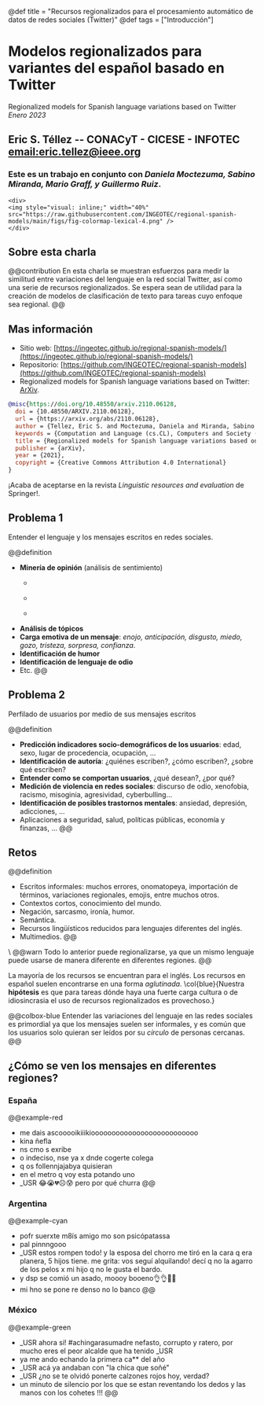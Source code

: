 @def title = "Recursos regionalizados para el procesamiento automático de datos de redes sociales (Twitter)"
@def tags = ["Introducción"]

# Modelos regionalizados para variantes del español basado en Twitter
Regionalized models for Spanish language variations based on Twitter
_Enero 2023_

## **Eric S. Téllez** -- CONACyT - CICESE - INFOTEC [email:eric.tellez@ieee.org]()


### Este es un trabajo en conjunto con _Daniela Moctezuma, Sabino Miranda, Mario Graff, y Guillermo Ruiz_.

<!--
<div style="font-size: 420px; opacity: 0.2; font-weight: bold; color: rgb(130, 100, 30)">Ñ ñ</div>
-->
~~~
<div>
<img style="visual: inline;" width="40%" src="https://raw.githubusercontent.com/INGEOTEC/regional-spanish-models/main/figs/fig-colormap-lexical-4.png" />
</div>
~~~
<!--img style="visual: inline;" width="40%" src="https://raw.githubusercontent.com/INGEOTEC/regional-spanish-models/main/figs/fig-lexical-umap-4.png" /-->


## Sobre esta charla
@@contribution
En esta charla se muestran esfuerzos para medir la similitud entre variaciones del lenguaje en la red social Twitter, así como una serie de recursos regionalizados. Se espera sean de utilidad para la creación de modelos de clasificación de texto para tareas cuyo enfoque sea regional.
@@

## Mas información
- Sitio web: [https://ingeotec.github.io/regional-spanish-models/](https://ingeotec.github.io/regional-spanish-models/)
- Repositorio: [https://github.com/INGEOTEC/regional-spanish-models](https://github.com/INGEOTEC/regional-spanish-models)
- Regionalized models for Spanish language variations based on Twitter: [ArXiv](https://arxiv.org/abs/2110.06128).

```bibtex
@misc{https://doi.org/10.48550/arxiv.2110.06128,
  doi = {10.48550/ARXIV.2110.06128},
  url = {https://arxiv.org/abs/2110.06128},
  author = {Tellez, Eric S. and Moctezuma, Daniela and Miranda, Sabino and Graff, Mario and Ruiz, Guillermo},
  keywords = {Computation and Language (cs.CL), Computers and Society (cs.CY), Social and Information Networks (cs.SI), FOS: Computer and information sciences, FOS: Computer and information sciences},
  title = {Regionalized models for Spanish language variations based on Twitter},
  publisher = {arXiv},
  year = {2021},
  copyright = {Creative Commons Attribution 4.0 International}
}
```

¡Acaba de aceptarse en la revista _Linguistic resources and evaluation_ de Springer!.

## Problema 1
Entender el lenguaje y los mensajes escritos en redes sociales.

@@definition
- **Minería de opinión** (análisis de sentimiento)
  - ~~~<span style="color: rgb(0, 0, 255);">positivo :) </span>~~~
  - ~~~<span style="color: rgb(130, 130, 130);">neutro :) </span>~~~
  - ~~~<span style="color: rgb(255, 0, 0);">negativo :( </span>~~~
- **Análisis de tópicos**
- **Carga emotiva de un mensaje**: _enojo, anticipación, disgusto, miedo, gozo, tristeza, sorpresa, confianza_.
- **Identificación de humor**
- **Identificación de lenguaje de odio**
- Etc.
@@

## Problema 2
Perfilado de usuarios por medio de sus mensajes escritos

@@definition
- **Predicción indicadores socio-demográficos de los usuarios**: edad, sexo, lugar de procedencia, ocupación, ...
- **Identificación de autoría**: ¿quiénes escriben?, ¿cómo escriben?, ¿sobre qué escriben?
- **Entender como se comportan usuarios**, ¿qué desean?, ¿por qué?
- **Medición de violencia en redes sociales**: discurso de odio, xenofobia, racismo, misoginia, agresividad, cyberbulling...
- **Identificación de posibles trastornos mentales**: ansiedad, depresión, adicciones, ...
- Aplicaciones a seguridad, salud, políticas públicas, economía y finanzas, ...
@@


## Retos

@@definition
- Escritos informales: muchos errores, onomatopeya, importación de términos, variaciones regionales, emojis, entre muchos otros.
- Contextos cortos, conocimiento del mundo.
- Negación, sarcasmo, ironía, humor.
- Semántica.
- Recursos lingüísticos reducidos para lenguajes diferentes del inglés.
- Multimedios.
@@

\\
@@warn
Todo lo anterior puede regionalizarse, ya que un mismo lenguaje puede usarse de manera diferente en diferentes regiones.
@@

La mayoría de los recursos se encuentran para el inglés. Los recursos en español suelen encontrarse en una forma _aglutinada_. \col{blue}{Nuestra **hipótesis** es que para tareas dónde haya una fuerte carga cultura o de idiosincrasia el uso de recursos regionalizados es provechoso.}

@@colbox-blue
Entender las variaciones del lenguaje en las redes sociales es primordial ya que los mensajes suelen ser informales, y es común que los usuarios solo quieran ser leídos por su _círculo_ de personas cercanas.
@@


## ¿Cómo se ven los mensajes en diferentes regiones?

### España
@@example-red
- me dais ascooooikiiikioooooooooooooooooooooooooo
- kina ñefla
- ns cmo s exribe
- o indeciso, nse ya x dnde cogerte colega
- q os follennjajabya quisieran
- en el metro q voy esta potando uno
- _USR 😂😭💔☹️😰 pero por qué churra
@@

### Argentina
@@example-cyan
- pofr suerxte m8ís amigo mo son psicópatassa
- pal pinnngooo
- _USR estos rompen todo! y la esposa del chorro me tiró en la cara q era planera, 5 hijos tiene. me grita: vos seguí alquilando! decí q no la agarro de los pelos x mi hijo q no le gusta el bardo.
- y dsp se comió un asado, moooy booeno👌👌🤣😂
- mi hno se pone re denso no lo banco
@@

### México
@@example-green
- _USR ahora si! #achingarasumadre nefasto, corrupto y ratero, por mucho eres el peor alcalde que ha tenido _USR 
- ya me ando echando la primera ca** del año
- _USR acá ya andaban con "la chica que soñé"
- _USR ¿no se te olvidó ponerte calzones rojos hoy, verdad?
- un minuto de silencio por los que se estan reventando los dedos y las manos con los cohetes !!!
@@
